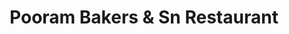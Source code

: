---
title: "Pooram Bakers & Sn Restaurant"
url: /pandalam/pooram-bakers-and-sn-restaurant/
shop: bakery
---